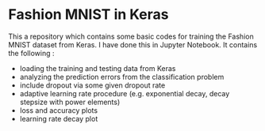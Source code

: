 # Fashion MNIST in Keras

This a repository which contains some basic codes for training the Fashion MNIST dataset from Keras. I have done this in Jupyter Notebook. It contains the following :

- loading the training and testing data from Keras
- analyzing the prediction errors from the classification problem
- include dropout via some given dropout rate
- adaptive learning rate procedure (e.g. exponential decay, decay stepsize with power elements)
- loss and accuracy plots
- learning rate decay plot


